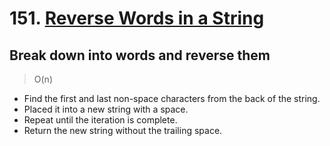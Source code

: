 # 151. [Reverse Words in a String](https://leetcode.com/problems/reverse-words-in-a-string/)

## Break down into words and reverse them
> O(n)
- Find the first and last non-space characters from the back of the string.
- Placed it into a new string with a space.
- Repeat until the iteration is complete.
- Return the new string without the trailing space.